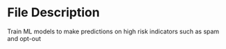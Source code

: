 # File Description

Train ML models to make predictions on high risk indicators such as spam and opt-out
